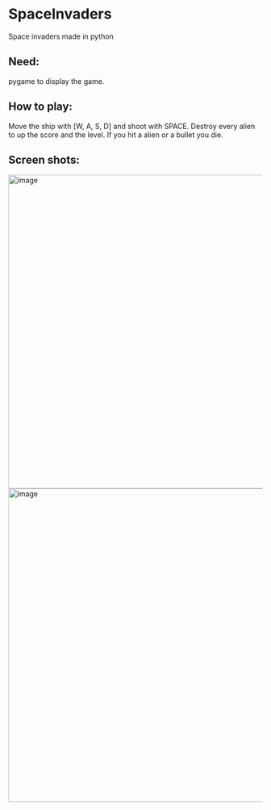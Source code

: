 # SpaceInvaders
Space invaders made in python

## Need:
  pygame to display the game.

## How to play:
  Move the ship with [W, A, S, D] and shoot with SPACE.
  Destroy every alien to up the score and the level.
  If you hit a alien or a bullet you die.

## Screen shots:
  <img width="1202" height="622" alt="image" src="https://github.com/user-attachments/assets/f1be25f0-c248-45aa-b0be-b133baae8eb7" />
  <img width="1202" height="622" alt="image" src="https://github.com/user-attachments/assets/a51f249a-ccab-4c8e-93d4-958832e83ddd" />

